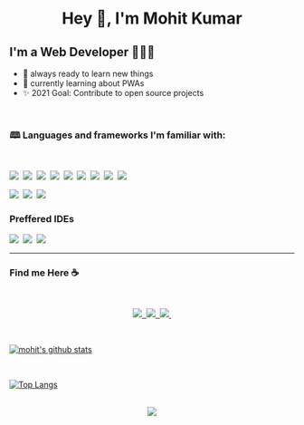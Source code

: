 <h1 align="center">Hey 👋, I'm Mohit Kumar</h1>

## I'm a Web Developer 👨🏽‍💻

- 🌱 always ready to learn new things
- 🔭 currently learning about PWAs
- ✨ 2021 Goal: Contribute to open source projects

<br>

### 🕮 Languages and frameworks I'm familiar with:

<br>

<!-- languages -->
<img src="https://img.shields.io/badge/HTML%20-red?logo=HTML5&style=for-the-badge&logoColor=ffffff">&nbsp;
<img src="https://img.shields.io/badge/CSS%20-blue?logo=css3&style=for-the-badge">&nbsp;
<img src="https://img.shields.io/badge/JAVASCRIPT%20-f7df1e?logo=JavaScript&style=for-the-badge&logoColor=ffffff">&nbsp;
<img src="https://img.shields.io/badge/C%20-a8b9cc?logo=c&style=for-the-badge&logoColor=ffffff">&nbsp;
<img src="https://img.shields.io/badge/c++%20-00599c?logo=c++&style=for-the-badge&logoColor=ffffff">&nbsp;
<img src="https://img.shields.io/badge/PYTHON%20-3776ab?logo=python&style=for-the-badge&logoColor=ffffff">&nbsp;
<img src="https://img.shields.io/badge/BASH%20-4eaa25?logo=gnu%20bash&style=for-the-badge&logoColor=ffffff">&nbsp;
<img src="https://img.shields.io/badge/JAVA%20-007396?logo=java&style=for-the-badge&logoColor=ffffff">&nbsp;
<img src="https://img.shields.io/badge/SASS%20-cc6699?logo=sass&style=for-the-badge&logoColor=ffffff">&nbsp;



<!-- frameworks and runtime environments -->
<img src="https://img.shields.io/badge/NODE JS%20-339933?logo=node.js&style=for-the-badge&logoColor=ffffff">&nbsp;
<img src="https://img.shields.io/badge/REACT%20-61dafb?logo=react&style=for-the-badge&logoColor=ffffff">&nbsp;
<img src="https://img.shields.io/badge/BOOTSTRAP%20-7952b3?logo=Bootstrap&style=for-the-badge&logoColor=ffffff">&nbsp;


### Preffered IDEs

<img src="https://img.shields.io/badge/VS CODE%20-007acc?logo=visual%20studio%20code&style=for-the-badge&logoColor=ffffff">&nbsp;
<img src="https://img.shields.io/badge/ECLIPSE IDE%20-2c2255?logo=eclipse%20ide&style=for-the-badge&logoColor=ffffff">&nbsp;
<img src="https://img.shields.io/badge/INTELLIJ IDEA%20-000000?logo=intellij%20idea&style=for-the-badge&logoColor=ffffff">&nbsp;

---
### Find me Here :coffee:

<br>

<p align="center">
    <a href="https://www.linkedin.com/in/mohit-kumar-83632915a/">
        <img src="https://img.shields.io/badge/linkedIn%20-0077b5?logo=linkedin&style=for-the-badge&logoColor=ffffff">&nbsp;
    </a>
    <a href="https://www.hackerrank.com/mohitk02082000">
        <img src="https://img.shields.io/badge/hackerrank%20-2ec866?logo=hackerrank&style=for-the-badge&logoColor=ffffff">&nbsp;
    </a>
    <a href="https://stackoverflow.com/users/13967915/mohit-kumar">
        <img src="https://img.shields.io/badge/stackoverflow%20-fe7a16?logo=stackoverflow&style=for-the-badge&logoColor=ffffff">&nbsp;
    </a>

</p>

<br>

[![mohit's github stats](https://github-readme-stats.vercel.app/api?username=mohitk0208&count_private=true&show_icons=true&theme=merko)](https://github.com/anuraghazra/github-readme-stats)

<br>

[![Top Langs](https://github-readme-stats.vercel.app/api/top-langs/?username=mohitk0208&layout=compact&theme=merko)](https://github.com/anuraghazra/github-readme-stats)

<br>

<div width="100%" align="center">
<img src="https://komarev.com/ghpvc/?username=mohitk0208" >
</div>
